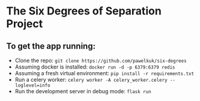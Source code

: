 # The Six Degrees of Separation Project

## To get the app running:

- Clone the repo: `git clone https://github.com/pawelkuk/six-degrees`
- Assuming docker is installed: `docker run -d -p 6379:6379 redis`
- Assuming a fresh virtual environment: `pip install -r requirements.txt`
- Run a celery worker: `celery worker -A celery_worker.celery --loglevel=info`
- Run the development server in debug mode: `flask run`
